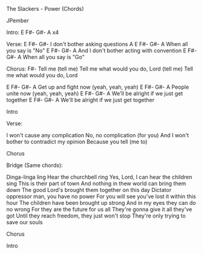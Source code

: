The Slackers - Power (Chords)


JPember


Intro:
E F#- G#- A  x4


Verse:
E          F#-            G#-
  I don't bother asking questions
     A        E  F#-    G#-  A
When all you say    is "No"
E              F#-   G#-             A
  And I don't bother acting with convention
     E  F#-             G#-  A
When all you say    is "Go"


Chorus:
 F#-
Tell me (tell me)
Tell me what would you do, Lord (tell me)
Tell me what would you do, Lord

E             F#-        G#-       A
  Get up and fight now (yeah, yeah, yeah)
E          F#-       G#-       A
  People unite now (yeah, yeah, yeah)
 E            F#-         G#-        A
  We'll be alright if we just get together
 E            F#-         G#-        A
  We'll be alright if we just get together


Intro

Verse:

I won't cause any complication
No, no complication (for you)
And I won't bother to contradict my opinion
Because you tell (me to)


Chorus

Bridge (Same chords):

Dinga-linga ling
Hear the churchbell ring
Yes, Lord, I can hear the children sing
This is their part of town
And nothing in thew world can bring them down
The good Lord's brought them together on this day
Dictator oppressor man, you have no power
For you will see you've lost it within this hour
The children have been brought up strong
And in my eyes they can do no wrong
For they are the future for us all
They're gonna give it all they've got
Until they reach freedom, they just won't stop
They're only trying to save our souls


Chorus

Intro